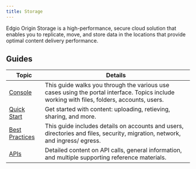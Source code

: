 ```yaml
---
title: Storage
---
```

Edgio Origin Storage is a high-performance, secure cloud solution that enables you to replicate, move, and store data in the locations that provide optimal content delivery performance.

## Guides

|Topic|Details|
|---|---|
|[Console](/delivery/storage/console)|This guide walks you through the various use cases using the portal interface. Topics include working with files, folders, accounts, users.|
|[Quick Start](/delivery/storage/quick_start)|Get started with content: uploading, retieving, sharing, and more.|
|[Best Practices](/delivery/storage/best_practices)|This guide includes details on accounts and users, directories and files, security, migration, network, and ingress/ egress.|
|[APIs](/delivery/storage/api_reference)|Detailed content on API calls, general information, and multiple supporting reference materials.|

